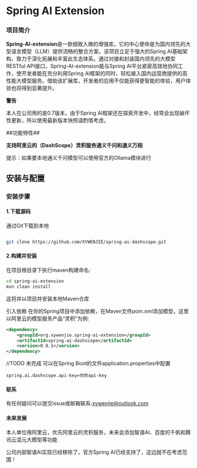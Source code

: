 # Spring AI Extension

### 项目简介

**Spring-AI-extension**是一款细致入微的增强库，它的中心使命是为国内领先的大型语言模型（LLM）提供流畅的整合方案。该项目立足于强大的Spring AI基础架构，致力于深化拓展和丰富此生态体系。通过对接和封装国内领先的大模型RESTful API接口，Spring-AI-extension能与Spring AI平台紧密高效地协同工作，使开发者能在充分利用Spring AI框架的同时，轻松接入国内运营商提供的高性能大模型服务。借助该扩展库，开发者的应用不仅能获得更智能的体验，用户体验也将得到显著提升。

**警告**

本人在公司用的是0.7版本，由于Spring AI框架还在探索开发中，经常会出现破坏性更新，所以使用最新版本快照请酌情考虑。

##功能特性##

**支持阿里云的（DashScope）灵积服务通义千问和通义万相**

提示：如果要本地通义千问模型可以使用官方的Ollama模块进行

## 安装与配置

### 安装步骤

#### 1.下载源码

通过Git下载到本地
~~~ bash

git clone https://github.com/XYWENJIE/spring-ai-dashscope.git

~~~

#### 2.构建并安装
在项目根目录下执行maven构建命名:
~~~ bash
cd spring-ai-extension
mvn clean install
~~~

这将并以项目并安装本地Maven仓库

引入依赖
在你的Spring项目中添加依赖，在Maven文件pom.xml添加模型，这里以阿里云的模型服务产品“灵积”为例:
~~~xml
<dependency>
	<groupId>org.xywenjie.spring-ai-extension</groupId>
	<artifactId>spring-ai-dashscope</artifactId>
	<version>0.8.1</version>
</dependency>
~~~

//TODO 未完成
可以在Spring Boot的文件application.properties中配置
~~~properties
spring.ai.dashscope.api-key=你的api-key
~~~

#### 联系

有任何疑问可以提交issue或邮箱联系:xywenjie@outlook.com

#### 未来发展
本人单位用阿里云，优先阿里云的灵积服务，未来会添加智谱AI、百度的千帆和腾讯云混元大模型等功能

公司内部智谱AI实现已经移除了，官方Spring AI已经支持了，这边就不在考虑范围！